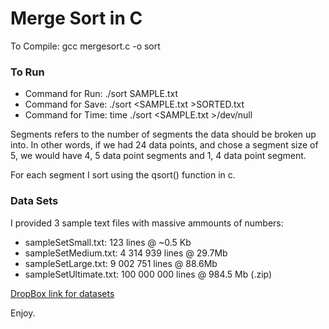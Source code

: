 Merge Sort in C
===============

To Compile: gcc mergesort.c -o sort

### To Run
* Command for Run:  ./sort <Segments> SAMPLE.txt
* Command for Save: ./sort <Segments>  <SAMPLE.txt >SORTED.txt
* Command for Time: time ./sort <Segments> <SAMPLE.txt >/dev/null

Segments refers to the number of segments the data should be broken up into. In other words, if we had 24 data points, and chose a segment size of 5, we would have 4, 5 data point segments and 1, 4 data point segment.

For each segment I sort using the qsort() function in c.

### Data Sets
I provided 3 sample text files with massive ammounts of numbers:

* sampleSetSmall.txt: 	 123 lines @ ~0.5 Kb
* sampleSetMedium.txt: 	 4 314 939 lines @ 29.7Mb 
* sampleSetLarge.txt:  	 9 002 751 lines @ 88.6Mb
* sampleSetUltimate.txt: 100 000 000 lines @ 984.5 Mb (.zip)

<a href="https://www.dropbox.com/sh/ubytgyzswuqqx6y/AACrl2P38R-fuxPvCnyZ1WyZa?dl=0">DropBox link for datasets</a>

Enjoy.

